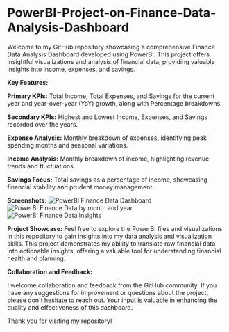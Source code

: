 # PowerBI-Project-on-Finance-Data-Analysis-Dashboard

Welcome to my GitHub repository showcasing a comprehensive Finance Data Analysis Dashboard developed using PowerBI. This project offers insightful visualizations and analysis of financial data, providing valuable insights into income, expenses, and savings.

**Key Features:**

**Primary KPIs:** Total Income, Total Expenses, and Savings for the current year and year-over-year (YoY) growth, along with Percentage breakdowns.

**Secondary KPIs:** Highest and Lowest Income, Expenses, and Savings recorded over the years.

**Expense Analysis:** Monthly breakdown of expenses, identifying peak spending months and seasonal variations.

**Income Analysis:** Monthly breakdown of income, highlighting revenue trends and fluctuations.

**Savings Focus:** Total savings as a percentage of income, showcasing financial stability and prudent money management.

**Screenshots:**
![PowerBI Finance Data Dashboard](https://github.com/DebashishKumarBora/PowerBI-Finance-Data-Dashboard/assets/167493544/7c11dae3-a3ae-4e62-abea-74995155710e)
![PowerBI Finance Data by month and year](https://github.com/DebashishKumarBora/PowerBI-Finance-Data-Dashboard/assets/167493544/d0182793-96bc-4e1c-8264-46ee53c8bd2b)
![PowerBI Finance Data Insights](https://github.com/DebashishKumarBora/PowerBI-Finance-Data-Dashboard/assets/167493544/08f41651-97d5-4d17-bc36-eff624bd6326)

**Project Showcase:**
Feel free to explore the PowerBI files and visualizations in this repository to gain insights into my data analysis and visualization skills. This project demonstrates my ability to translate raw financial data into actionable insights, offering a valuable tool for understanding financial health and planning.

**Collaboration and Feedback:**

I welcome collaboration and feedback from the GitHub community. If you have any suggestions for improvement or questions about the project, please don't hesitate to reach out. Your input is valuable in enhancing the quality and effectiveness of this dashboard.

Thank you for visiting my repository!
